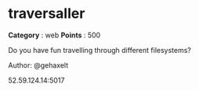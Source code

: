 # traversaller

**Category** : web
**Points** : 500

Do you have fun travelling through different filesystems?
Author: @gehaxelt

52.59.124.14:5017



